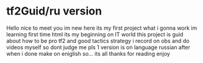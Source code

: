 # tf2Guid/ru version
Hello nice to meet you im new here its my first project what i gonna work im  learning first time html its my beginning on IT world
this project is guid about how to be pro tf2 and good tactics strategy i record on obs and do videos myself so dont judge me pls 
1 version is on language russian after when i done make on eniglish
so... its all thanks for reading enjoy 
